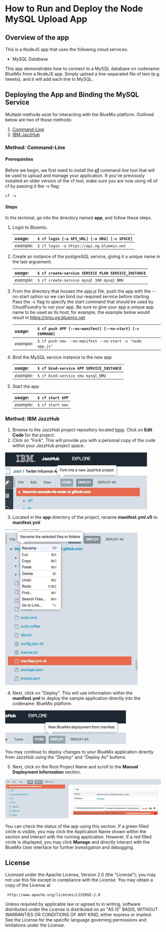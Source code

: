 # How to Run and Deploy the Node MySQL Upload App #

## Overview of the app ##

This is a NodeJS app that uses the following cloud services:

-   MySQL Database

This app demonstrates how to connect to a MySQL database on codename: BlueMix from a NodeJS app. 
Simply upload a line-separated file of text (e.g. tweets), and it will add each line to MySQL.

## Deploying the App and Binding the MySQL Service ##
Multiple methods exist for interacting with the BlueMix platform. Outlined below are two of those methods:

1. [Command-Line](#method-command-line) 
2. [IBM JazzHub](#method-ibm-jazzhub)

### Method: Command-Line ###
#### Prerequisites ####

Before we begin, we first need to install the [**cf**](https://github.com/cloudfoundry/cli/releases) command line tool that will be used to upload and manage your application. If you've previously installed an older version of the cf tool, make sure you are now using v6 of cf by passing it the -v flag:

    cf -v

#### Steps ####
In the terminal, go into the directory named **app**, and follow these steps.

1. Login to Bluemix.

   | *usage:*   | `$ cf login [-a API_URL] [-o ORG] [-s SPACE]`|
   |------------|----------------------------------------------|
   | *example:* | `$ cf login -a https://api.ng.bluemix.net`   |

2. Create an instance of the postgreSQL service, giving it a unique name in the last arguement.

   | *usage:*   | `$ cf create-service SERVICE PLAN SERVICE_INSTANCE`|
   |------------|----------------------------------------------------|
   | *example:* | `$ cf create-service mysql 100 mysql_NMU`          |

3. From the directory that houses the *app.js* file, push the app with the --no-start option so we can bind our required service before starting.  Pass the -c flag to specify the start command that should be used by CloudFoundry to run your app.  Be sure to give your app a unique app name to be used as its host; for example, the example below would result in https://nmu.ng.bluemix.net.

   | *usage:*   | `$ cf push APP [--no-manifest] [--no-start] [-c COMMAND]`                |
   |------------|--------------------------------------------------------------------------|
   | *example:* | `$ cf push nmu --no-manifest --no-start -c "node app.js"`                |

4. Bind the MySQL service instance to the new app

   | *usage:*   | `$ cf bind-service APP SERVICE_INSTANCE`|
   |------------|-----------------------------------------|
   | *example:* | `$ cf bind-service nmu mysql_NMU`       |

5. Start the app

   | *usage:*   | `$ cf start APP`                 |
   |------------|----------------------------------|
   | *example:* | `$ cf start nmu`                 |
   

### Method: IBM JazzHub ###
1. Browse to the JazzHub project repository located [here](https://hub.jazz.net/project/jstart/MySQL%20Upload%20App%20(Node)/overview).  Click on **Edit Code** for the project.
2. Click on "Fork".  This will provide you with a personal copy of the code within your JazzHub project space.

  ![image](images/forkProject.png)

3. Located in the **app** directory of the project, rename **manifest.yml.v5** to **manifest.yml**

  ![image](images/RenameManifest.png)

4. Next, click on "Deploy".  This will use information within the **manifest.yml** to deploy the sample application directly into the codename: BlueMix platform.

  ![image](images/Deploy.png)

  You may continue to deploy changes to your BlueMix application directly from JazzHub using the "Deploy" and "Deploy As" buttons.

5. Next, click on the Root Project Name and scroll to the **Manual Deployment Information** section.

  ![image](images/Manage.png)

  You can check the status of the app using this section. If a green filled circle is visible, you may click the Application Name shown within the section and interact with the running application.  However, if a red filled circle is displayed, you may click **Manage** and directly interact with the BlueMix User interface for further investigation and debugging.


## License ##
Licensed under the Apache License, Version 2.0 (the "License"); you may not use this file except in compliance with the License. You may obtain a copy of the License at

     http://www.apache.org/licenses/LICENSE-2.0

Unless required by applicable law or agreed to in writing, software distributed under the License is distributed on an "AS IS" BASIS, WITHOUT WARRANTIES OR CONDITIONS OF ANY KIND, either express or implied. See the License for the specific language governing permissions and limitations under the License.
